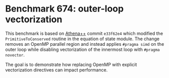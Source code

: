 # Benchmark 674: outer-loop vectorization

This benchmark is based on [Athena++](https://github.com/PrincetonUniversity/athena-public-version) commit `e33f62e4` which modified the `PrimitiveToConserved` routine in the equation of state module. The change removes an OpenMP parallel region and instead applies `#pragma simd` on the outer loop while disabling vectorization of the innermost loop with `#pragma novector`.

The goal is to demonstrate how replacing OpenMP with explicit vectorization directives can impact performance.

